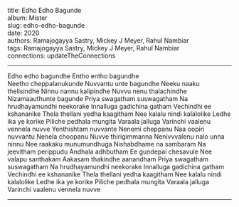 title: Edho Edho Bagunde  
album: Mister  
slug: edho-edho-bagunde  
date: 2020  
authors: Ramajogayya Sastry, Mickey J Meyer, Rahul Nambiar  
tags: Ramajogayya Sastry, Mickey J Meyer, Rahul Nambiar  
connections: updateTheConnections  

------------

Edho edho bagundhe Entho entho bagundhe  
Neetho cheppalanukunde Nuvvantu unte bagundhe Neeku naaku thelisindhe Ninnu nannu kalipindhe Nuvvu nenu thalachindhe Nizamaauthunte bagunde Priya swagatham suswagatham Na hrudhayamundhi neekorake Innalluga gadichina gatham Vechindhi ee kshananike Thela thellani yedha kaagitham Nee kalalu nindi kalalolike Ledhe ika ye korike Piliche pedhala mungita Varaala jalluga Varinchi vaalenu vennela nuvve Yenthishtam nuvvante Nenemi cheppanu Naa oopiri nuvvantu Nenela choopanu Nuvve thirigimmanna Nenivvvalenu nalo unna ninnu Nee raakaku munumundhuga Nishabdhame na sambaram Na jeevitham perippudu Andhala adhbutham Ee gundepai chesavule Nee valapu santhakam Aakasam thakindhe aanandham Priya swagatham suswagatham Na hrudhayamundhi neekorake Innalluga gadichina gatham Vechindhi ee kshananike Thela thellani yedha kaagitham Nee kalalu nindi kalalolike Ledhe ika ye korike Piliche pedhala mungita Varaala jalluga Varinchi vaalenu vennela nuvve  


------------
